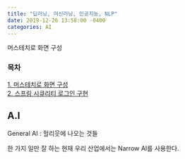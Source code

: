 ```yaml
---
title: "딥러닝, 머신러닝, 인공지능, NLP"
date: 2019-12-26 13:58:00 -0400
categories: AI
---
```


머스테치로 화면 구성

### 목차
[1. 머스테치로 화면 구성](#1-머스테치로-화면-구성)<br>
[2. 스프링 시큐리티 로그인 구현](#2-스프링-시큐리티-로그인-구현)<br>

## A.I
General AI : 헐리웃에 나오는 것들

한 가지 일만 잘 하는 현재 우리 산업에서는 Narrow AI를 사용한다. 